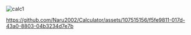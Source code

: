 ![calc1](https://github.com/Naru2002/Calculator/assets/107515156/22dab309-7201-4502-bd4f-504a81a1e39f)


https://github.com/Naru2002/Calculator/assets/107515156/f5fe9811-017d-43a0-8803-04b3234d7e7b

